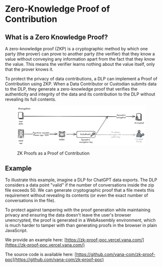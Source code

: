 # Zero-Knowledge Proof of Contribution

## What is a Zero Knowledge Proof?

A zero-knowledge proof (ZKP) is a cryptographic method by which one party (the prover) can prove to another party (the verifier) that they know a value without conveying any information apart from the fact that they know the value. This means the verifier learns nothing about the value itself, only that the prover knows it.

To protect the privacy of data contributions, a DLP can implement a Proof of Contribution using ZKP. When a Data Contributor or Custodian submits data to the DLP, they generate a zero-knowledge proof that verifies the authenticity and integrity of the data and its contribution to the DLP without revealing its full contents.

<figure><img src="../../../.gitbook/assets/image (3).png" alt=""><figcaption><p>ZK Proofs as a Proof of Contribution</p></figcaption></figure>

## Example

To illustrate this example, imagine a DLP for ChatGPT data exports. The DLP considers a data point "valid" if the number of conversations inside the zip file exceeds 50. We can generate cryptographic proof that a file meets this requirement without revealing its contents (or even the exact number of conversations in the file).

To protect against tampering with the proof generation while maintaining privacy and ensuring the data doesn't leave the user's browser unencrypted, the proof is generated in a WebAssembly environment, which is much harder to tamper with than generating proofs in the browser in plain JavaScript.&#x20;

We provide an example here: [https://zk-proof-poc.vercel.vana.com/](https://zk-proof-poc.vercel.vana.com/)

The source code is available here: [https://github.com/vana-com/zk-proof-poc](https://github.com/vana-com/zk-proof-poc)
